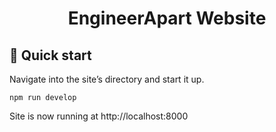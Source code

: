 <h1 align="center">
  EngineerApart Website
</h1>

## 🚀 Quick start

Navigate into the site’s directory and start it up.

```shell
npm run develop
```

Site is now running at http://localhost:8000

